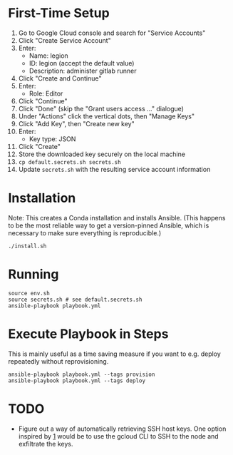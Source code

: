 # First-Time Setup

 1. Go to Google Cloud console and search for "Service Accounts"
 2. Click "Create Service Account"
 3. Enter:
      * Name: legion
      * ID: legion (accept the default value)
      * Description: administer gitlab runner
 4. Click "Create and Continue"
 5. Enter:
      * Role: Editor
 6. Click "Continue"
 7. Click "Done" (skip the "Grant users access ..." dialogue)
 8. Under "Actions" click the vertical dots, then "Manage Keys"
 9. Click "Add Key", then "Create new key"
10. Enter:
      * Key type: JSON
11. Click "Create"
12. Store the downloaded key securely on the local machine
13. `cp default.secrets.sh secrets.sh`
14. Update `secrets.sh` with the resulting service account information

# Installation

Note: This creates a Conda installation and installs Ansible. (This
happens to be the most reliable way to get a version-pinned Ansible,
which is necessary to make sure everything is reproducible.)

```
./install.sh
```

# Running

```
source env.sh
source secrets.sh # see default.secrets.sh
ansible-playbook playbook.yml
```

# Execute Playbook in Steps

This is mainly useful as a time saving measure if you want to
e.g. deploy repeatedly without reprovisioning.

```
ansible-playbook playbook.yml --tags provision
ansible-playbook playbook.yml --tags deploy
```

# TODO

  * Figure out a way of automatically retrieving SSH host keys. One
    option inspired by [1][] would be to use the gcloud CLI to SSH to
    the node and exfiltrate the keys.

[1]: https://winscp.net/eng/docs/guide_google_compute_engine
